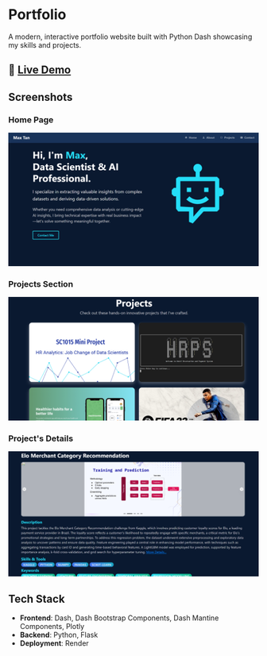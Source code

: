 # Portfolio

A modern, interactive portfolio website built with Python Dash showcasing my skills and projects.

## 🚀 [Live Demo](https://maxs-portfolio.onrender.com/)

## Screenshots

### Home Page

![Home Page](thumbnails/homepage.png)

### Projects Section

![Projects](thumbnails/projects.png)

### Project's Details

![Project Details](thumbnails/project_details.png)

## Tech Stack

-   **Frontend**: Dash, Dash Bootstrap Components, Dash Mantine Components, Plotly
-   **Backend**: Python, Flask
-   **Deployment**: Render
